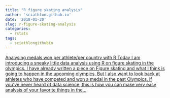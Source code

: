 ```yaml
---
title: "R figure skating analysis"
author: 'sciathlon.github.io'
date: '2018-01-20'
slug: r-figure-skating-analysis
categories:
  - rstats
tags:
  - sciathlongithubio
---
```


[Analysing medals won per athlete/per country with R Today I am introducing a sneaky little data analysis using R on figure skating in the olympics. I have already written a piece on Figure skating and what I think is going to happen in the upcoming olympics. But I also want to look back at athletes who have competed and won a medal in the past Olympics. If you've never heard of data science, this is how you can make very easy analysis of your favorite things in the...<click to read more>](https://Sciathlon.github.io/post/analysis_medal_per_athlete/)

